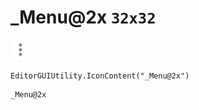 # _Menu@2x `32x32`
<img src="/img/_Menu.png" width=32 height=32>

``` CSharp
EditorGUIUtility.IconContent("_Menu@2x")
```
```
_Menu@2x
```
